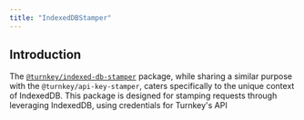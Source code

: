 ```yaml
---
title: "IndexedDBStamper"
---
```


## Introduction

The [`@turnkey/indexed-db-stamper`](https://www.npmjs.com/package/@turnkey/indexed-db-stamper) package, while sharing a similar purpose with the `@turnkey/api-key-stamper`, caters specifically to the unique context of IndexedDB. This package is designed for stamping requests through leveraging IndexedDB, using credentials for Turnkey's API


